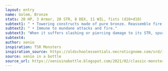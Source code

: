 ```yaml
---
layout: entry 
name: Golem, Bronze
stats: 20 HP, 3 Armor, 20 STR, 8 DEX, 11 WIL, fists (d10+d10)
subtext1: " • Towering constructs made of pure bronze. Reassemble fire giants, and emanate strong heat."
subtext2: " • Immune to mundane attacks and fire."
subtext3: "When it suffers slashing or piercing damage to its STR, spurts a burning liquid, damaging the attacker for 2d6."
subtext4: 
author: xenio
inspiration: TSR Monsters
inspiration_source: https://oldschoolessentials.necroticgnome.com/srd/index.php/Monster_Descriptions
source: xenio in a bottle
source_url: https://xenioinabottle.blogspot.com/2021/02/classic-monsters-for-cairnito-part-1.html
---
```

